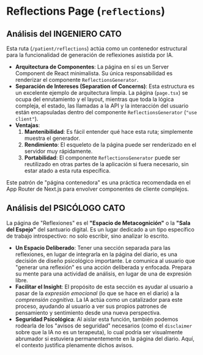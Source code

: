 # Reflections Page (`reflections`)

## Análisis del INGENIERO CATO

Esta ruta (`/patient/reflections`) actúa como un contenedor estructural para la funcionalidad de generación de reflexiones asistida por IA.

-   **Arquitectura de Componentes**: La página en sí es un Server Component de React minimalista. Su única responsabilidad es renderizar el componente `ReflectionsGenerator`.
-   **Separación de Intereses (Separation of Concerns)**: Esta estructura es un excelente ejemplo de arquitectura limpia. La página (`page.tsx`) se ocupa del enrutamiento y el layout, mientras que toda la lógica compleja, el estado, las llamadas a la API y la interacción del usuario están encapsuladas dentro del componente `ReflectionsGenerator` (`"use client"`).
-   **Ventajas**:
    1.  **Mantenibilidad**: Es fácil entender qué hace esta ruta; simplemente muestra el generador.
    2.  **Rendimiento**: El esqueleto de la página puede ser renderizado en el servidor muy rápidamente.
    3.  **Portabilidad**: El componente `ReflectionsGenerator` puede ser reutilizado en otras partes de la aplicación si fuera necesario, sin estar atado a esta ruta específica.

Este patrón de "página contenedora" es una práctica recomendada en el App Router de Next.js para envolver componentes de cliente complejos.

## Análisis del PSICÓLOGO CATO

La página de "Reflexiones" es el **"Espacio de Metacognición"** o la **"Sala del Espejo"** del santuario digital. Es un lugar dedicado a un tipo específico de trabajo introspectivo: no solo escribir, sino analizar lo escrito.

-   **Un Espacio Deliberado**: Tener una sección separada para las reflexiones, en lugar de integrarla en la página del diario, es una decisión de diseño psicológico importante. Le comunica al usuario que "generar una reflexión" es una acción deliberada y enfocada. Prepara su mente para una actividad de análisis, en lugar de una de expresión libre.
-   **Facilitar el Insight**: El propósito de esta sección es ayudar al usuario a pasar de la *expresión emocional* (lo que se hace en el diario) a la *comprensión cognitiva*. La IA actúa como un catalizador para este proceso, ayudando al usuario a ver sus propios patrones de pensamiento y sentimiento desde una nueva perspectiva.
-   **Seguridad Psicológica**: Al aislar esta función, también podemos rodearla de los "avisos de seguridad" necesarios (como el `disclaimer` sobre que la IA no es un terapeuta), lo cual podría ser visualmente abrumador si estuviera permanentemente en la página del diario. Aquí, el contexto justifica plenamente dichos avisos.
